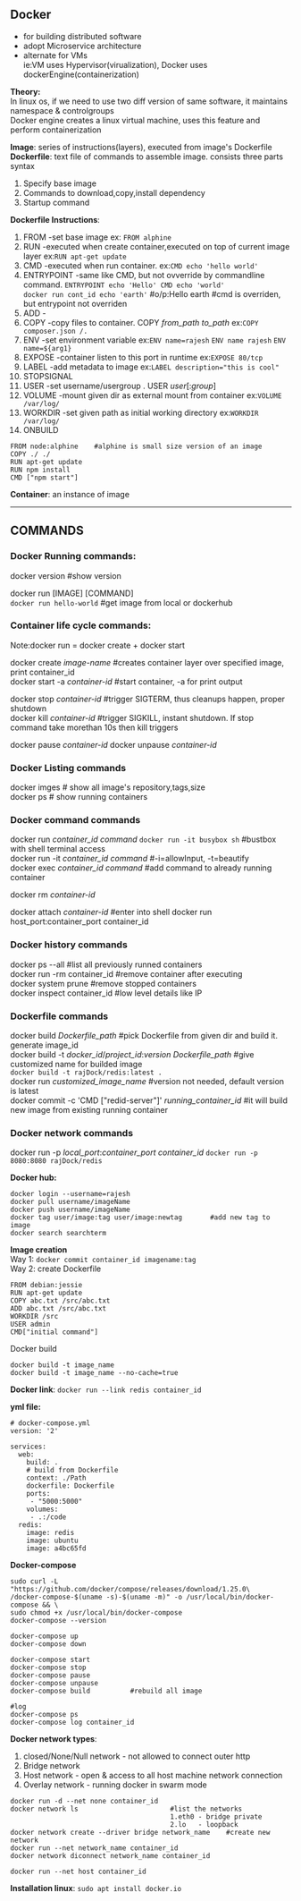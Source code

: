 ## Docker  
- for building distributed software  
- adopt Microservice architecture    
- alternate for VMs  
ie:VM uses Hypervisor(virualization), Docker uses dockerEngine(containerization)   

**Theory:**   
In linux os, if we need to use two diff version of same software, it maintains namespace & controlgroups  
Docker engine creates a linux virtual machine, uses this feature and perform containerization   

**Image**: series of instructions(layers), executed from image's Dockerfile  
**Dockerfile**: text file of commands to assemble image. consists three parts syntax    
1. Specify base image
2. Commands to download,copy,install dependency
3. Startup command  

**Dockerfile Instructions**:  
1. FROM	-set base image  ex: ```FROM alphine```   
2. RUN 	-executed when create container,executed on top of current image layer ex:```RUN apt-get update```    
3. CMD 	-executed when run container. ex:```CMD echo 'hello world'```    
4. ENTRYPOINT -same like CMD, but not ovverride by commandline command. ```ENTRYPOINT echo 'Hello' CMD echo 'world'```    
```docker run cont_id echo 'earth'``` #o/p:Hello earth #cmd is overriden, but entrypoint not overriden   
5. ADD		-  
6. COPY	-copy files to container. COPY _from_path_ _to_path_ ex:```COPY composer.json /.```   
7. ENV		-set environment variable ex:```ENV name=rajesh``` ```ENV name rajesh``` ```ENV name=${arg1}```    
8. EXPOSE 	-container listen to this port in runtime ex:```EXPOSE 80/tcp```  
9. LABEL 	-add metadata to image ex:```LABEL description="this is cool"```  
10. STOPSIGNAL  
11. USER	-set username/usergroup . USER _user_[:_group_]    
12. VOLUME 	-mount given dir as external mount from container  ex:```VOLUME /var/log/```    
13. WORKDIR -set given path as initial working directory  ex:```WORKDIR /var/log/```  
14. ONBUILD  


```
FROM node:alphine    #alphine is small size version of an image  
COPY ./ ./  
RUN apt-get update     
RUN npm install  
CMD ["npm start"]
```
**Container**: an instance of image   

---
## COMMANDS 

### Docker Running commands:
docker version 			#show version  

docker run [IMAGE] [COMMAND]  
```docker run hello-world``` #get image from local or dockerhub     

### Container life cycle commands:  
Note:docker run = docker create + docker start     

docker create _image-name_ 	#creates container layer over specified image, print container_id   
docker start -a _container-id_    #start container, -a for print output  

docker stop _container-id_ #trigger SIGTERM, thus cleanups happen, proper shutdown    
docker kill _container-id_ #trigger SIGKILL, instant shutdown. If stop command take morethan 10s then kill triggers   

docker pause _container-id_
docker unpause _container-id_

### Docker Listing commands
docker imges	# show all image's repository,tags,size  
docker ps  		# show running containers  

### Docker command commands
docker run _container_id_ _command_	```docker run -it busybox sh``` #bustbox with shell terminal access  
docker run -it _container_id_ _command_   #-i=allowInput, -t=beautify   
docker exec _container_id_ _command_            #add command to already running container  


docker rm _container-id_

docker attach _container-id_                 #enter into shell
docker run host_port:container_port container_id

### Docker history commands   
docker ps --all                             #list all previously runned containers  
docker run -rm container_id                 #remove container after executing  
docker system prune                         #remove stopped containers  
docker inspect container_id                 #low level details like IP  

### Dockerfile commands  
docker build _Dockerfile_path_		#pick Dockerfile from given dir and build it. generate image_id   
docker build -t _docker_id_/_project_id_:_version_ _Dockerfile_path_   #give customized name for builded image    
```docker build -t rajDock/redis:latest .```  
docker run _customized_image_name_     #version not needed, default version is latest  
docker commit -c 'CMD ["redid-server"]' _running_container_id_     #it will build new image from existing running container  

### Docker network commands  
docker run -p _local_port_:_container_port_ _container_id_ ```docker run -p 8080:8080 rajDock/redis``` 





**Docker hub:**
```
docker login --username=rajesh
docker pull username/imageName
docker push username/imageName
docker tag user/image:tag user/image:newtag       #add new tag to image
docker search searchterm
```

**Image creation**\
Way 1: ```docker commit container_id imagename:tag```\
Way 2: create Dockerfile
```
FROM debian:jessie
RUN apt-get update
COPY abc.txt /src/abc.txt
ADD abc.txt /src/abc.txt
WORKDIR /src
USER admin
CMD["initial command"]
```
Docker build
```
docker build -t image_name
docker build -t image_name --no-cache=true
```
**Docker link**: ```docker run --link redis container_id```

**yml file:**
```
# docker-compose.yml
version: '2'

services:
  web:
    build: .
    # build from Dockerfile
    context: ./Path
    dockerfile: Dockerfile
    ports:
     - "5000:5000"
    volumes:
     - .:/code
  redis:
    image: redis
    image: ubuntu
    image: a4bc65fd
```
**Docker-compose**
```
sudo curl -L "https://github.com/docker/compose/releases/download/1.25.0\
/docker-compose-$(uname -s)-$(uname -m)" -o /usr/local/bin/docker-compose && \
sudo chmod +x /usr/local/bin/docker-compose
docker-compose --version

docker-compose up
docker-compose down

docker-compose start
docker-compose stop
docker-compose pause
docker-compose unpause
docker-compose build          #rebuild all image

#log
docker-compose ps
docker-compose log container_id
```

**Docker network types**:
1. closed/None/Null network - not allowed to connect outer http
2. Bridge network
3. Host network - open & access to all host machine network connection
4. Overlay network - running docker in swarm mode

```
docker run -d --net none container_id
docker network ls                       #list the networks 
                                        1.eth0 - bridge private 
                                        2.lo   - loopback    
docker network create --driver bridge network_name    #create new network 
docker run --net network_name container_id
docker network diconnect network_name container_id

docker run --net host container_id

```

**Installation linux**: ```sudo apt install docker.io```
